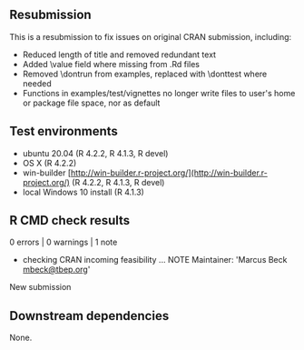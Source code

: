 ## Resubmission

This is a resubmission to fix issues on original CRAN submission, including:

* Reduced length of title and removed redundant text
* Added \value field where missing from .Rd files 
* Removed \dontrun from examples, replaced with \donttest where needed
* Functions in examples/test/vignettes no longer write files to user's home or package file space, nor as default

## Test environments

* ubuntu 20.04 (R 4.2.2, R 4.1.3, R devel)
* OS X (R 4.2.2)
* win-builder [http://win-builder.r-project.org/](http://win-builder.r-project.org/) (R 4.2.2, R 4.1.3, R devel)
* local Windows 10 install (R 4.1.3)

## R CMD check results

0 errors | 0 warnings | 1 note

* checking CRAN incoming feasibility ... NOTE
Maintainer: 'Marcus Beck <mbeck@tbep.org>'

New submission

## Downstream dependencies

None.



